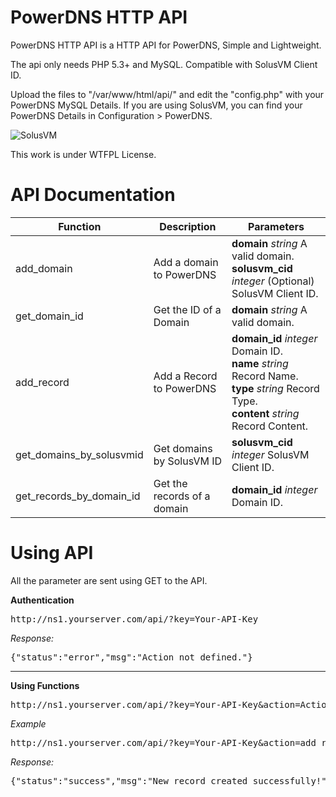 # PowerDNS HTTP API 

PowerDNS HTTP API is a HTTP API for PowerDNS, Simple and Lightweight. 

The api only needs PHP 5.3+ and MySQL. Compatible with SolusVM Client ID.

Upload the files to "/var/www/html/api/" and edit the "config.php" with your PowerDNS MySQL Details.
If you are using SolusVM, you can find your PowerDNS Details in Configuration > PowerDNS.

![SolusVM](http://fotos.subefotos.com/b498c8af356976988ebe6c35f2559546o.jpg)

This work is under WTFPL License.

# API Documentation

Function                    | Description                 | Parameters
--------------------------- | --------------------------- | ---------------------------
add_domain                  | Add a domain to PowerDNS    | <b>domain</b> <i>string</i> A valid domain.<br> <b>solusvm_cid</b> <i>integer</i> (Optional) SolusVM Client ID.<br>
get_domain_id               | Get the ID of a Domain      | <b>domain</b> <i>string</i> A valid domain.<br> 
add_record                  | Add a Record to PowerDNS    | <b>domain_id</b> <i>integer</i> Domain ID.<br> <b>name</b> <i>string</i> Record Name.<br> <b>type</b> <i>string</i> Record Type.<br> <b>content</b> <i>string</i> Record Content.<br>
get_domains_by_solusvmid    | Get domains by SolusVM ID   | <b>solusvm_cid</b> <i>integer</i> SolusVM Client ID.<br>
get_records_by_domain_id    | Get the records of a domain | <b>domain_id</b> <i>integer</i> Domain ID.<br>

# Using API 

All the parameter are sent using GET to the API.

<b>Authentication</b>
<pre>http://ns1.yourserver.com/api/?key=Your-API-Key</pre>
<i>Response:</i>
<pre>{"status":"error","msg":"Action not defined."}</pre>
<hr>
<b>Using Functions</b>
<pre>http://ns1.yourserver.com/api/?key=Your-API-Key&action=Action&param1=xx....</pre>
<i>Example</i>
<pre>http://ns1.yourserver.com/api/?key=Your-API-Key&action=add_record&domain_id=12&name=demo.com&type=NS&content=google.com</pre>
<i>Response:</i>
<pre>{"status":"success","msg":"New record created successfully!"}</pre>